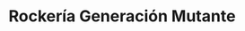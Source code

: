 ---
title: "Rockería Generación Mutante"
url: /cutral-co/rockeria-generacion-mutante/
shop: Kleidung
---